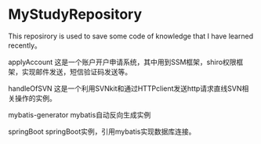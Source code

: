 # MyStudyRepository
This reposirory is used to save some code of knowledge that I have learned recently。 


applyAccount 这是一个账户开户申请系统，其中用到SSM框架，shiro权限框架，实现邮件发送，短信验证码发送等。

handleOfSVN 这是一个利用SVNkit和通过HTTPclient发送http请求直线SVN相关操作的实例。

mybatis-generator mybatis自动反向生成实例

springBoot springBoot实例，引用mybatis实现数据库连接。
